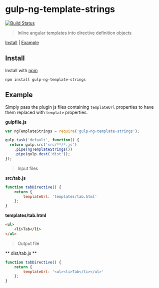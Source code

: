 # gulp-ng-template-strings

[![Build Status](https://travis-ci.org/devm33/gulp-ng-template-strings.svg?branch=master)](https://travis-ci.org/devm33/gulp-ng-template-strings)

> Inline angular templates into directive definition objects

<a href="#install">Install</a> |
<a href="#example">Example</a>

## Install

Install with [npm](https://www.npmjs.com/package/gulp-ng-template-strings)

```
npm install gulp-ng-template-strings
```

## Example

Simply pass the plugin js files containing `templateUrl` properties to have them
replaced with `template` properties.

**gulpfile.js**

```js
var ngTemplateStrings = require('gulp-ng-template-strings');

gulp.task('default', function() {
  return gulp.src('src/**/*.js')
    .pipe(ngTemplateStrings())
    .pipe(gulp.dest('dist'));
});
```

> Input files

**src/tab.js**

```js
function tabDirective() {
    return {
        templateUrl: 'templates/tab.html'
    };
}
```

**templates/tab.html**

```html
<ul>
    <li>Tab</li>
</ul>
```

> Output file

** dist/tab.js **

```js
function tabDirective() {
    return {
        templateUrl: '<ul><li>Tab</li></ul>'
    };
}
```
